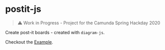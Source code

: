 # postit-js

> :warning: Work in Progress - Project for the Camunda Spring Hackday 2020

Create post-it boards - created with `diagram-js`.

Checkout the [Example](./example).